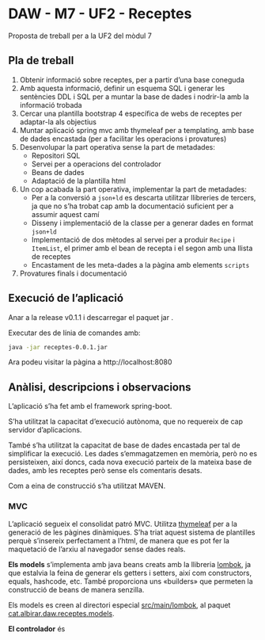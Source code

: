 # DAW - M7 - UF2 - Receptes

Proposta de treball per a la UF2 del mòdul 7

## Pla de treball

1. Obtenir informació sobre receptes, per a partir d’una base coneguda
2. Amb aquesta informació, definir un esquema SQL i generar les sentències DDL i SQL per a muntar la base de dades i nodrir-la amb la informació trobada
3. Cercar una plantilla bootstrap 4 específica de webs de receptes per adaptar-la als objectius
4. Muntar aplicació spring mvc  amb thymeleaf per a templating, amb base de dades encastada (per a facilitar les operacions i provatures)
5. Desenvolupar la part operativa sense la part de metadades:
   * Repositori SQL
   * Servei per a operacions del controlador
   * Beans de dades
   * Adaptació de la plantilla html
6. Un cop acabada la part operativa, implementar la part de metadades:
   * Per a la conversió a `json+ld` es descarta utilitzar llibreries de tercers, ja que no s’ha trobat cap amb la documentació suficient per a assumir aquest camí
   * Disseny i implementació de la classe per a generar dades en format `json+ld`
   * Implementació de dos mètodes al servei per a produir `Recipe` i `ItemList`, el primer amb el bean de recepta i el segon amb una llista de receptes
   * Encastament de les meta-dades a la pàgina amb elements `scripts`
7. Provatures finals i documentació

## Execució de l’aplicació

Anar a la release v0.1.1 i descarregar el paquet jar .

Executar des de línia de comandes amb:

```bash
java -jar receptes-0.0.1.jar
```

Ara podeu visitar la pàgina a http://localhost:8080

## Anàlisi, descripcions i observacions

L’aplicació s’ha fet amb el framework spring-boot.

S’ha utilitzat la capacitat d’execució autònoma, que no requereix de cap servidor d’aplicacions.

També s’ha utilitzat la capacitat de base de dades encastada per tal de simplificar la execució. Les dades s’emmagatzemen en memòria, però no es persisteixen, així doncs, cada nova execució parteix de la mateixa base de dades, amb les receptes però sense els comentaris desats.

Com a eina de construcció s’ha utilitzat MAVEN.

### MVC

L’aplicació segueix el consolidat patró MVC. Utilitza [thymeleaf](https://www.thymeleaf.org) per a la generació de les pàgines dinàmiques. S’ha triat aquest sistema de plantilles perquè s’insereix perfectament a l’html, de manera que es pot fer la maquetació de l’arxiu al navegador sense dades reals.

**Els models** s’implementa amb java beans creats amb la llibreria [lombok](https://projectlombok.org/), ja que estalvia la feina de generar els getters i setters, així com constructors, equals, hashcode, etc. També proporciona uns «builders» que permeten la construcció de beans de manera senzilla.

Els models es creen al directori especial [src/main/lombok](src/main/lombok), al paquet [cat.albirar.daw.receptes.models](src/main/lombok/cat/albirar/daw/receptes/models).

**El controlador** és 